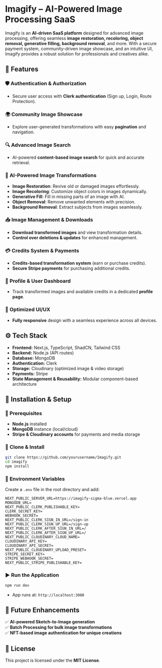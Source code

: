 # Imagify – AI-Powered Image Processing SaaS

Imagify is an **AI-driven SaaS platform** designed for advanced image processing, offering seamless **image restoration, recoloring, object removal, generative filling, background removal**, and more. With a secure payment system, community-driven image showcase, and an intuitive UI, Imagify provides a robust solution for professionals and creatives alike.

## 🚀 Features

### 🛡️ **Authentication & Authorization**

- Secure user access with **Clerk authentication** (Sign up, Login, Route Protection).

### 🌍 **Community Image Showcase**

- Explore user-generated transformations with easy **pagination** and navigation.

### 🔍 **Advanced Image Search**

- AI-powered **content-based image search** for quick and accurate retrieval.

### 🎨 **AI-Powered Image Transformations**

- **Image Restoration**: Revive old or damaged images effortlessly.
- **Image Recoloring**: Customize object colors in images dynamically.
- **Generative Fill**: Fill in missing parts of an image with AI.
- **Object Removal**: Remove unwanted elements with precision.
- **Background Removal**: Extract subjects from images seamlessly.

### 📥 **Image Management & Downloads**

- **Download transformed images** and view transformation details.
- **Control over deletions & updates** for enhanced management.

### 💳 **Credits System & Payments**

- **Credits-based transformation system** (earn or purchase credits).
- **Secure Stripe payments** for purchasing additional credits.

### 📂 **Profile & User Dashboard**

- Track transformed images and available credits in a dedicated **profile page**.

### 📱 **Optimized UI/UX**

- **Fully responsive** design with a seamless experience across all devices.

## ⚙️ Tech Stack

- **Frontend:** Next.js, TypeScript, ShadCN, Tailwind CSS
- **Backend:** Node.js (API routes)
- **Database:** MongoDB
- **Authentication:** Clerk
- **Storage:** Cloudinary (optimized image & video storage)
- **Payments:** Stripe
- **State Management & Reusability:** Modular component-based architecture

## 🚀 Installation & Setup

### 📌 Prerequisites

- **Node.js** installed
- **MongoDB** instance (local/cloud)
- **Stripe & Cloudinary accounts** for payments and media storage

### 🔧 **Clone & Install**

```sh
git clone https://github.com/yourusername/Imagify.git
cd imagify
npm install
```

### 🔑 **Environment Variables**

Create a `.env` file in the root directory and add:

```env
NEXT_PUBLIC_SERVER_URL=https://imagify-sigma-blue.vercel.app
MONGODB_URL=
NEXT_PUBLIC_CLERK_PUBLISHABLE_KEY=
CLERK_SECRET_KEY=
WEBHOOK_SECRET=
NEXT_PUBLIC_CLERK_SIGN_IN_URL=/sign-in
NEXT_PUBLIC_CLERK_SIGN_UP_URL=/sign-up
NEXT_PUBLIC_CLERK_AFTER_SIGN_IN_URL=/
NEXT_PUBLIC_CLERK_AFTER_SIGN_UP_URL=/
NEXT_PUBLIC_CLOUDINARY_CLOUD_NAME=
CLOUDINARY_API_KEY=
CLOUDINARY_API_SECRET=
NEXT_PUBLIC_CLOUDINARY_UPLOAD_PRESET=
STRIPE_SECRET_KEY=
STRIPE_WEBHOOK_SECRET=
NEXT_PUBLIC_STRIPE_PUBLISHABLE_KEY=
```

### ▶️ **Run the Application**

```sh
npm run dev
```

- App runs at: `http://localhost:3000`

## 📌 Future Enhancements

✅ **AI-powered Sketch-to-Image generation**  
✅ **Batch Processing for bulk image transformations**  
✅ **NFT-based image authentication for unique creations**

## 📜 License

This project is licensed under the **MIT License**.
